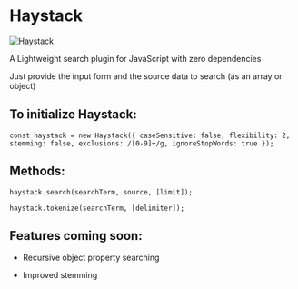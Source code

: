 # Haystack
![Haystack](https://raw.githubusercontent.com/alyon011/Haystack/Development/assets/headerImage.svg)

A Lightweight search plugin for JavaScript with zero dependencies

Just provide the input form and the source data to search (as an array or object)

## To initialize Haystack:

`const haystack = new Haystack({
  caseSensitive: false,
  flexibility: 2,
  stemming: false,
  exclusions: /[0-9]+/g,
  ignoreStopWords: true
});`

## Methods:

`haystack.search(searchTerm, source, [limit]);`

`haystack.tokenize(searchTerm, [delimiter]);`

## Features coming soon:

- Recursive object property searching

- Improved stemming
